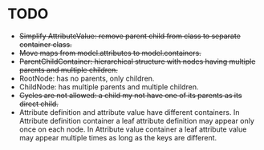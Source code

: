 TODO
====

- <del>Simplify AttributeValue: remove parent child from class to separate container class.</del>
- <del>Move maps from model.attributes to model.containers.</del>
- <del>ParentChildContainer: hierarchical structure with nodes having multiple parents and multiple children.</del>
- RootNode: has no parents, only children.
- ChildNode: has multiple parents and multiple children.
- <del>Cycles are not allowed: a child my not have one of its parents as its direct child.</del>
- Attribute definition and attribute value have different containers. In Attribute definition container a leaf attribute definition may appear only once on each node. In Attribute value container a leaf attribute value may appear multiple times as long as the keys are different.

